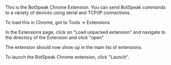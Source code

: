 This is the BotSpeak Chrome Extension. You can send BotSpeak commands to a variety of devices using serial and TCP/IP connections.

To load this in Chrome, got to Tools -> Extensions

In the Extensions page, click on "Load unpacked extension" and navigate to the directory of the Extension and click "open"

The extension should now show up in the main list of extensions.

To launch the BotSpeak Chrome extension, click "Launch".